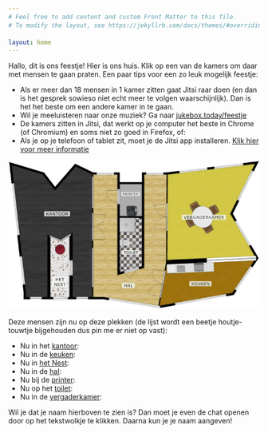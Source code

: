 ```yaml
---
# Feel free to add content and custom Front Matter to this file.
# To modify the layout, see https://jekyllrb.com/docs/themes/#overriding-theme-defaults

layout: home
---
```


Hallo, dit is ons feestje! Hier is ons huis. Klik op een van de kamers om daar
met mensen te gaan praten. Een paar tips voor een zo leuk mogelijk feestje:

- Als er meer dan 18 mensen in 1 kamer zitten gaat Jitsi raar doen (en dan is
  het gesprek sowieso niet echt meer te volgen waarschijnlijk). Dan is het het
  beste om een andere kamer in te gaan.
- Wil je meeluisteren naar onze muziek? Ga naar
  [jukebox.today/feestje](http://jukebox.today/feestje)
- De kamers zitten in Jitsi, dat werkt op je computer het beste in Chrome (of
  Chromium) en soms niet zo goed in Firefox, of:
- Als je op je telefoon of tablet zit, moet je de Jitsi app installeren. [Klik
  hier voor meer informatie](hellup#app-instellen)


<!-- Image Map Generated by http://www.image-map.net/ -->
<img class="map" src="assets/img/bbnc-scaled.png" usemap="#image-map2">
<map name="image-map2">
    <area target="" alt="Kantoor" title="Kantoor" href="{{ site.url }}/kantoor/" coords="52,401,115,401,116,218,154,232,189,213,189,400,247,401,246,44,198,20,138,89,103,43,12,18" shape="poly">
    <area target="" alt="Het Nest" title="Het Nest" href="{{ site.url }}/hetNest/" coords="125,401,178,401,181,226,154,238,126,227" shape="poly">
    <area target="" alt="Hal" title="Hal" href="{{ site.url }}/hal/" coords="252,43,249,402,285,403,441,427,464,300,469,43,401,44,399,316,321,338,321,43" shape="poly">
    <area target="" alt="Printer" title="Printer" href="{{ site.url }}/printer/" coords="328,70,328,165,394,164,394,70" shape="poly">
    <area target="" alt="Toilet" title="Toilet" href="{{ site.url }}/toilet/" coords="327,170,328,328,394,311,395,170" shape="poly">
    <area target="" alt="Vergaderkamer" title="Vergaderkamer" href="{{ site.url }}/vergaderkamer/" coords="471,43,468,293,725,281,654,158,726,11" shape="poly">
    <area target="" alt="Keuken" title="Keuken" href="{{ site.url }}/keuken/" coords="467,305,446,427,661,390,724,296" shape="poly">
</map>

Deze mensen zijn nu op deze plekken (de lijst wordt een beetje
houtje-touwtje bijgehouden dus pin me er niet op vast):

- Nu in het [kantoor](/kantoor/):
  <div id="kantoorMembers"></div>
- Nu in de [keuken](/keuken/):
  <div id="keukenMembers"></div>
- Nu in [het Nest](/hetNest/):
  <div id="hetNestMembers"></div>
- Nu in de [hal](/hal/):
  <div id="halMembers"></div>
- Nu bij de [printer](/printer/):
  <div id="printerMembers"></div>
- Nu op het [toilet](/toilet/):
  <div id="toiletMembers"></div>
- Nu in de [vergaderkamer](/vergaderkamer/):
  <div id="vergaderkamerMembers"></div>

Wil je dat je naam hierboven te zien is? Dan moet je even de chat openen door
op het tekstwolkje te klikken. Daarna kun je je naam aangeven!

<script type="text/javascript" src="https://ajax.googleapis.com/ajax/libs/jquery/1.9.1/jquery.min.js"></script>
<!-- https://www.jqueryscript.net/other/Simple-jQuery-Plugin-For-Highlighting-Image-Map-Maphilight.html -->
<script type="text/javascript" src="assets/js/maphilight/jquery.maphilight.js"></script>
<script type="text/javascript" src="assets/js/rwdImageMaps/jquery.rwdImageMaps.min.js"></script>
<script type="text/javascript">
var resizeEvt;

(function($) {
    function setMemberData(room, data) {
        var list = "Aantal mensen: " + data.length + "<b>/18</b><ul>"
        $.each(data, function() {
            list = list + '<li>' + this + '</li>';
        })
        list = list + '</ul>';
        $('#' + room + 'Members').html(list);
    }

    $(document).on('ready.usemaps', function(){
        $('img[usemap]').maphilight();
        $('img[usemap]').rwdImageMaps();
    });

    $(window).on('resize.usemaps', function(){
        clearTimeout(resizeEvt);
        resizeEvt = setTimeout(function(){
            $('img[usemap]').maphilight();
        }, 200);
    });

    function setDataForRoom(roomString) {
       $.get('{{ site.url }}/api/roommembers.php',
           {'function': 'getmembers', 'room': roomString},
           function(data) {
               console.log("room: " + roomString + " members: " + data);
               setMemberData(roomString, data);
           },
           'json');
    }

    function setRoomMembers() {
        $.get('{{ site.url }}/api/roommembers.php',
            {'function': 'getrooms'},
            function(data) {
                for (room in data) {
                    var roomString = data[room];
                    setDataForRoom(roomString);
                }
            },
            'json');
    }

    setRoomMembers()
    setInterval(setRoomMembers, 15000);

})(jQuery);
</script>

